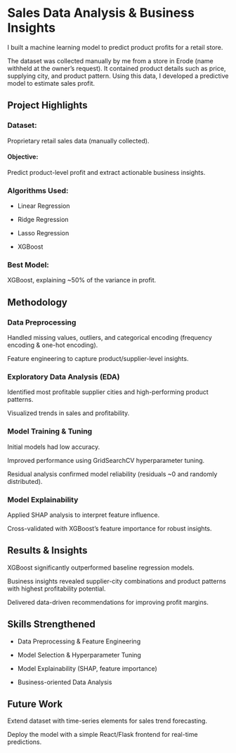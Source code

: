 # Sales Data Analysis & Business Insights

I built a machine learning model to predict product profits for a retail store.

The dataset was collected manually by me from a store in Erode (name withheld at the owner’s request). It contained product details such as price, supplying city, and product pattern. Using this data, I developed a predictive model to estimate sales profit.

## Project Highlights

### Dataset:
Proprietary retail sales data (manually collected).

#### Objective: 
Predict product-level profit and extract actionable business insights.

### Algorithms Used:

* Linear Regression

 * Ridge Regression

* Lasso Regression

* XGBoost

### Best Model: 
XGBoost, explaining ~50% of the variance in profit.

## Methodology

### Data Preprocessing

Handled missing values, outliers, and categorical encoding (frequency encoding & one-hot encoding).

Feature engineering to capture product/supplier-level insights.

### Exploratory Data Analysis (EDA)

Identified most profitable supplier cities and high-performing product patterns.

Visualized trends in sales and profitability.

### Model Training & Tuning

Initial models had low accuracy.

Improved performance using GridSearchCV hyperparameter tuning.

Residual analysis confirmed model reliability (residuals ~0 and randomly distributed).

### Model Explainability

Applied SHAP analysis to interpret feature influence.

Cross-validated with XGBoost’s feature importance for robust insights.

## Results & Insights

XGBoost significantly outperformed baseline regression models.

Business insights revealed supplier-city combinations and product patterns with highest profitability potential.

Delivered data-driven recommendations for improving profit margins.

## Skills Strengthened

* Data Preprocessing & Feature Engineering

* Model Selection & Hyperparameter Tuning

* Model Explainability (SHAP, feature importance)

* Business-oriented Data Analysis

## Future Work

Extend dataset with time-series elements for sales trend forecasting.

Deploy the model with a simple React/Flask frontend for real-time predictions.
